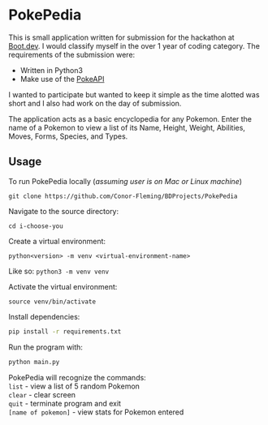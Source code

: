 # PokePedia
This is small application written for submission for the hackathon at [Boot.dev](https://boot.dev/). I would classify myself in the over 1 year of coding category. The requirements of the submission were: 
- Written in Python3
- Make use of the [PokeAPI](https://pokeapi.co/)

I wanted to participate but wanted to keep it simple as the time alotted was short and I also had work on the day of submission.

The application acts as a basic encyclopedia for any Pokemon. Enter the name of a Pokemon to view a list of its Name, Height, Weight, Abilities, Moves, Forms, Species, and Types.

## Usage
To run PokePedia locally (_assuming user is on Mac or Linux machine_)
```
git clone https://github.com/Conor-Fleming/BDProjects/PokePedia
```

Navigate to the source directory:
```
cd i-choose-you
```

Create a virtual environment:
```
python<version> -m venv <virtual-environment-name>
```
Like so:
```python3 -m venv venv```

Activate the virtual environment:
```
source venv/bin/activate
```

Install dependencies:

```sh
pip install -r requirements.txt
```

Run the program with:

```sh
python main.py
```
PokePedia will recognize the commands:\
```list``` - view a list of 5 random Pokemon\
```clear``` - clear screen\
```quit``` - terminate program and exit\
```[name of pokemon]``` - view stats for Pokemon entered